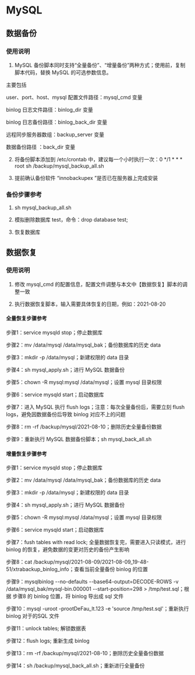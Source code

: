# MySQL

## 数据备份

### 使用说明

1. MySQL 备份脚本同时支持“全量备份”、“增量备份”两种方式；使用前，复制脚本代码，替换 MySQL 的可选参数信息。

主要包括

user、port、host、mysql 配置文件路径：mysql_cmd 变量

binlog 日志文件路径：binlog_dir 变量

binlog 日志备份路径：binlog_back_dir 变量

远程同步服务器数组：backup_server 变量

数据备份路径 ：back_dir 变量

2. 将备份脚本添加到 /etc/crontab 中，建议每一个小时执行一次：0 */1 * * * root sh /backup/mysql_backup_all.sh

3. 提前确认备份软件 “innobackupex ”是否已在服务器上完成安装

### 备份步骤参考

1. sh mysql_backup_all.sh

2. 模拟删除数据库 test，命令：drop database test;

3. 恢复数据库

## 数据恢复

### 使用说明

1. 修改 mysql_cmd 的配置信息，配置文件调整与本文中【数据恢复】脚本的调整一致

2. 执行数据恢复脚本，输入需要具体恢复的日期，例如：2021-08-20

 

#### 全量恢复步骤参考

步骤1：service mysqld stop；停止数据库

步骤2：mv /data/mysql /data/mysql_bak；备份数据库的历史 data

步骤3：mkdir -p /data/mysql；新建权限的 data 目录

步骤4：sh mysql_apply.sh；进行 MySQL 数据备份

步骤5：chown -R mysql:mysql /data/mysql；设置 mysql 目录权限

步骤6：service mysqld start；启动数据库

步骤7：进入 MySQL 执行 flush logs；注意：每次全量备份后，需要立刻 flush logs，避免因数据备份后导致 binlog 对应不上的问题

步骤8：rm -rf /backup/mysql/2021-08-10；删除历史全量备份数据

步骤9：重新执行 MySQL 数据备份脚本；sh mysql_back_all.sh

 

#### 增量恢复步骤参考

步骤1：service mysqld stop；停止数据库

步骤2：mv /data/mysql /data/mysql_bak；备份数据库的历史 data

步骤3：mkdir -p /data/mysql；新建权限的 data 目录

步骤4：sh mysql_apply.sh；进行 MySQL 数据备份

步骤5：chown -R mysql:mysql /data/mysql；设置 mysql 目录权限

步骤6：service mysqld start；启动数据库

步骤7：fush tables with read lock; 全量数据恢复完，需要进入只读模式，进行 binlog 的恢复，避免数据的变更对历史的备份产生影响

步骤8：cat /backup/mysql/2021-08-09/2021-08-09_19-48-51/xtrabackup_binlog_info；查看当前全量备份 binlog 的位置

步骤9：mysqlbinlog --no-defaults --base64-output=DECODE-ROWS -v /data/mysql_bak/mysql-bin.000001 --start-position=298 > /tmp/test.sql；根据 步骤8 的 binlog 位置，将 binlog 导出成 sql 文件

步骤10：mysql -uroot -prootDeFau_lt.123 -e 'source /tmp/test.sql'；重新执行 binlog 对于的SQL 文件

步骤11：unlock tables; 解锁数据表

步骤12：flush logs; 重新生成 binlog

步骤13：rm -rf /backup/mysql/2021-08-10；删除历史全量备份数据

步骤14：sh /backup/mysql_back_all.sh；重新进行全量备份

 
